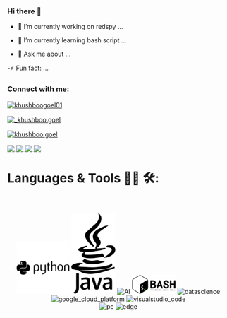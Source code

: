 ### Hi there 👋






- 🔭 I’m currently working on redspy ...

- 🌱 I’m currently learning bash script ...

- 💬 Ask me about ...

-⚡ Fun fact: ...

<h3 align="left">Connect with me:</h3>

<p align="left">

 <a href="https://twitter.com/redspy_tech" target="blank"><img align="center" src="https://cdn.jsdelivr.net/npm/simple-icons@3.0.1/icons/twitter.svg" alt="khushboogoel01" height="30" width="40" /></a> 



<a href="https://instagram.com/redspy_tech" target="blank"><img align="center" src="https://cdn.jsdelivr.net/npm/simple-icons@3.0.1/icons/instagram.svg" alt="_khushboo.goel" height="30" width="40" /></a>

<a href="https://www.youtube.com/c/REDSPY TECH" target="blank"><img align="center" src="https://cdn.jsdelivr.net/npm/simple-icons@3.0.1/icons/youtube.svg" alt="khushboo goel" height="30" width="40" /></a>

</p>



<a href="https://github.com/RED5PY">

  <img align="center" src="https://github-readme-stats.vercel.app/api/top-langs/?username=RED5PY&theme=dark&hide_langs_below=1" />

</a>

<a href="https://github.com/RED5PY">

 <img align="center" src="https://github-readme-stats.vercel.app/api?username=RED5PY&&show_icons=true&title_color=ffffff&icon_color=bb2acf&text_color=daf7dc&bg_color=151515"/>

</a>

<a href="https://github.com/RED5PY">

  <img align="center" src="https://github-readme-stats.vercel.app/api/pin/?username=RED5PY&repo=redspy-banner&theme=dark" />

</a>

<a href="https://github.com/RED5PY/">

 <img align="center" src="https://github-readme-stats.vercel.app/api/pin/?username=RED5PY&repo=dos-attack&theme=dark" />

</a>

</p>

# Languages & Tools 👨‍💻 🛠:

</br> 

<p align="center"> 

<!-- For more icons please follow  https://github.com/MikeCodesDotNET/ColoredBadges -->

<img src="https://github.com/Xx-Ashutosh-xX/Xx-Ashutosh-xX/blob/master/assets/icons/python.png" alt="python" width="120" hight="50">

<img src="https://github.com/Xx-Ashutosh-xX/Xx-Ashutosh-xX/blob/master/assets/icons/java.png" alt="java"  width="100" hight="50">

<img src="https://github.com/Xx-Ashutosh-xX/Xx-Ashutosh-xX/blob/master/assets/icons/ai.png" alt="AI" width="90" hight="50">

<img src="https://github.com/Xx-Ashutosh-xX/Xx-Ashutosh-xX/blob/master/assets/icons/bash.png" alt="bash" width="100" hight="50">

<img src="https://github.com/Xx-Ashutosh-xX/Xx-Ashutosh-xX/blob/master/assets/icons/datascience.png" alt="datascience" width="180" hight="50">

</br>

<img src="https://github.com/Xx-Ashutosh-xX/Xx-Ashutosh-xX/blob/master/assets/icons/google_cloud_platform.png" alt="google_cloud_platform" width="270" hight="50">

<img src="https://github.com/Xx-Ashutosh-xX/Xx-Ashutosh-xX/blob/master/assets/icons/visualstudio_code.png" alt="visualstudio_code" width="240" hight="50">

</br>

<img src="https://github.com/Xx-Ashutosh-xX/Xx-Ashutosh-xX/blob/master/assets/icons/pc.png" alt="pc" width="100" hight="50">

<img src="https://github.com/Xx-Ashutosh-xX/Xx-Ashutosh-xX/blob/master/assets/icons/edge.png" alt="edge" width="100" hight="50">

</p>

</br>

</br>

</br>
